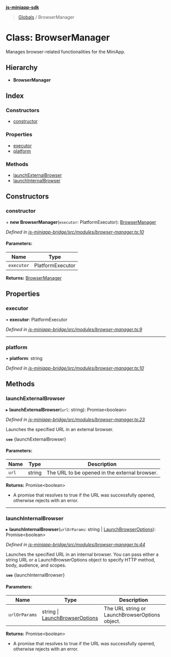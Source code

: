 **[js-miniapp-sdk](../README.md)**

> [Globals](../README.md) / BrowserManager

# Class: BrowserManager

Manages browser-related functionalities for the MiniApp.

## Hierarchy

* **BrowserManager**

## Index

### Constructors

* [constructor](browsermanager.md#constructor)

### Properties

* [executor](browsermanager.md#executor)
* [platform](browsermanager.md#platform)

### Methods

* [launchExternalBrowser](browsermanager.md#launchexternalbrowser)
* [launchInternalBrowser](browsermanager.md#launchinternalbrowser)

## Constructors

### constructor

\+ **new BrowserManager**(`executor`: PlatformExecutor): [BrowserManager](browsermanager.md)

*Defined in [js-miniapp-bridge/src/modules/browser-manager.ts:10](https://github.com/rakutentech/js-miniapp/blob/f59f350/js-miniapp-bridge/src/modules/browser-manager.ts#L10)*

#### Parameters:

Name | Type |
------ | ------ |
`executor` | PlatformExecutor |

**Returns:** [BrowserManager](browsermanager.md)

## Properties

### executor

•  **executor**: PlatformExecutor

*Defined in [js-miniapp-bridge/src/modules/browser-manager.ts:9](https://github.com/rakutentech/js-miniapp/blob/f59f350/js-miniapp-bridge/src/modules/browser-manager.ts#L9)*

___

### platform

•  **platform**: string

*Defined in [js-miniapp-bridge/src/modules/browser-manager.ts:10](https://github.com/rakutentech/js-miniapp/blob/f59f350/js-miniapp-bridge/src/modules/browser-manager.ts#L10)*

## Methods

### launchExternalBrowser

▸ **launchExternalBrowser**(`url`: string): Promise\<boolean>

*Defined in [js-miniapp-bridge/src/modules/browser-manager.ts:23](https://github.com/rakutentech/js-miniapp/blob/f59f350/js-miniapp-bridge/src/modules/browser-manager.ts#L23)*

Launches the specified URL in an external browser.

**`see`** {launchExternalBrowser}

#### Parameters:

Name | Type | Description |
------ | ------ | ------ |
`url` | string | The URL to be opened in the external browser. |

**Returns:** Promise\<boolean>

- A promise that resolves to true if the URL was successfully opened, otherwise rejects with an error.

___

### launchInternalBrowser

▸ **launchInternalBrowser**(`urlOrParams`: string \| [LaunchBrowserOptions](../interfaces/launchbrowseroptions.md)): Promise\<boolean>

*Defined in [js-miniapp-bridge/src/modules/browser-manager.ts:44](https://github.com/rakutentech/js-miniapp/blob/f59f350/js-miniapp-bridge/src/modules/browser-manager.ts#L44)*

Launches the specified URL in an internal browser.
You can pass either a string URL or a LaunchBrowserOptions object to specify
HTTP method, body, audience, and scopes.

**`see`** {launchInternalBrowser}

#### Parameters:

Name | Type | Description |
------ | ------ | ------ |
`urlOrParams` | string \| [LaunchBrowserOptions](../interfaces/launchbrowseroptions.md) | The URL string or LaunchBrowserOptions object. |

**Returns:** Promise\<boolean>

- A promise that resolves to true if the URL was successfully opened, otherwise rejects with an error.
